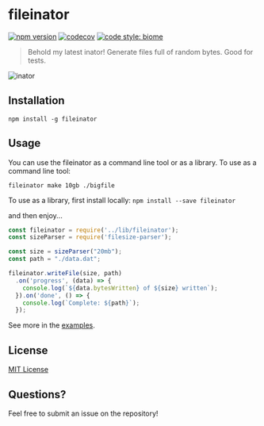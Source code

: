 # fileinator

[![npm version](https://img.shields.io/npm/v/fileinator.svg)](https://www.npmjs.org/package/fileinator)
[![codecov](https://codecov.io/gh/JustinBeckwith/fileinator/branch/main/graph/badge.svg)](https://codecov.io/gh/JustinBeckwith/fileinator)
[![code style: biome](https://img.shields.io/badge/code_style-biome-60a5fa?logo=biome)](https://biomejs.dev/)

> Behold my latest inator! Generate files full of random bytes.  Good for tests.

![inator](http://i.imgur.com/Hc9u9wz.jpg)

## Installation

`npm install -g fileinator`

## Usage

You can use the fileinator as a command line tool or as a library.  To use as a command line tool:

`fileinator make 10gb ./bigfile`

To use as a library, first install locally:
`npm install --save fileinator`

and then enjoy...

```js
const fileinator = require('../lib/fileinator');
const sizeParser = require('filesize-parser');

const size = sizeParser("20mb");
const path = "./data.dat";

fileinator.writeFile(size, path)
  .on('progress', (data) => {
    console.log(`${data.bytesWritten} of ${size} written`);
  }).on('done', () => {
    console.log(`Complete: ${path}`);
  });
```

See more in the [examples](examples/).

## License

[MIT License](LICENSE.md)

## Questions?

Feel free to submit an issue on the repository!
